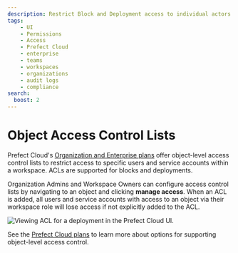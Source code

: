 ```yaml
---
description: Restrict Block and Deployment access to individual actors within a workspace. 
tags:
    - UI
    - Permissions
    - Access
    - Prefect Cloud
    - enterprise
    - teams
    - workspaces
    - organizations
    - audit logs
    - compliance
search:
  boost: 2
---
```


# Object Access Control Lists <span class="badge cloud"></span></span> <span class="badge enterprise"></span>

Prefect Cloud's [Organization and Enterprise plans](https://www.prefect.io/pricing) offer object-level access control lists to restrict access to specific users and service accounts within a workspace. ACLs are supported for blocks and deployments.

Organization Admins and Workspace Owners can configure access control lists by navigating to an object and clicking **manage access**. When an ACL is added, all users and service accounts with access to an object via their workspace role will lose access if not explicitly added to the ACL.

![Viewing ACL for a deployment in the Prefect Cloud UI.](/img/ui/access-control.png)


See the [Prefect Cloud plans](https://www.prefect.io/pricing) to learn more about options for supporting object-level access control.

